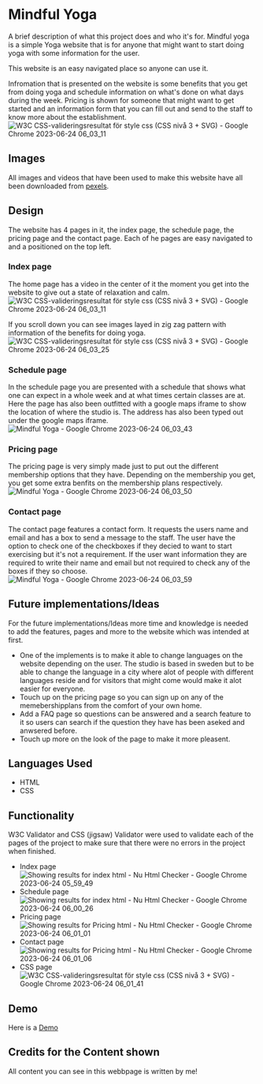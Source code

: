 # Mindful Yoga

A brief description of what this project does and who it's for.
Mindful yoga is a simple Yoga website that is for anyone that might want to start doing yoga with some information for the user. 

This website is an easy navigated place so anyone can use it. 

Infromation that is presented on the website is some benefits that you get from doing yoga and schedule information on what's done on what days during the week. Pricing is shown for someone that might want to get started and an information form that you can fill out and send to the staff to know more about the establishment.
![W3C CSS-valideringsresultat för style css (CSS nivå 3 + SVG) - Google Chrome 2023-06-24 06_03_11](https://github.com/PerparimShabani/Project-1-HTML-CSS/assets/132937791/db47a699-f66b-445f-95dd-4075dd2d577c)

## Images

All images and videos that have been used to make this website have all been downloaded from [pexels](https://www.pexels.com/sv-se/). 

## Design 
The website has 4 pages in it, the index page, the schedule page, the pricing page and the contact page. Each of he pages are easy navigated to and a positioned on the top left.

### Index page 

The home page has a video in the center of it the moment you get into the website to give out a state of relaxation and calm. 
![W3C CSS-valideringsresultat för style css (CSS nivå 3 + SVG) - Google Chrome 2023-06-24 06_03_11](https://github.com/PerparimShabani/Project-1-HTML-CSS/assets/132937791/db47a699-f66b-445f-95dd-4075dd2d577c)


If you scroll down you can see images layed in zig zag pattern with information of the benefits for doing yoga. 
![W3C CSS-valideringsresultat för style css (CSS nivå 3 + SVG) - Google Chrome 2023-06-24 06_03_25](https://github.com/PerparimShabani/Project-1-HTML-CSS/assets/132937791/efb446de-5fe2-400f-ad96-1a21ec0ff7dd)


### Schedule page 
In the schedule page you are presented with a schedule that shows what one can expect in a whole week and at what times certain classes are at.
Here the page has also been outfitted with a google maps iframe to show the location of where the studio is. The address has also been typed out under 
the google maps iframe. 
![Mindful Yoga - Google Chrome 2023-06-24 06_03_43](https://github.com/PerparimShabani/Project-1-HTML-CSS/assets/132937791/c39a8dcc-ef7d-49a3-b67a-b9097065b2ee)


### Pricing page 
The pricing page is very simply made just to put out the different
membership options that they have. Depending on the membership you get, you get some extra benfits on the membership plans respectively. 
![Mindful Yoga - Google Chrome 2023-06-24 06_03_50](https://github.com/PerparimShabani/Project-1-HTML-CSS/assets/132937791/6e751b82-b917-4ef3-836f-4e4dabb69a78)

### Contact page 
The contact page features a contact form. It requests the users name and email and has a box to send a message to the staff.
The user have the option to check one of the checkboxes if they decied to want to start exercising but it's not a requirement. If the user want information they are required to write their name and email but not required to check any of the boxes if they so choose. 
![Mindful Yoga - Google Chrome 2023-06-24 06_03_59](https://github.com/PerparimShabani/Project-1-HTML-CSS/assets/132937791/eaa9498e-fc5c-4c75-be48-e40ebb967ebb)



## Future implementations/Ideas

For the future implementations/Ideas more time and knowledge is needed to add the features, pages and more to the website which was intended at first. 
 * One of the implements is to make it able to change languages on the website depending on the user. The studio is based in sweden but to be able to change the language in a city where alot of people with different languages reside and for visitors that might come would make it alot easier for everyone.
 * Touch up on the pricing page so you can sign up on any of the memebershipplans from the comfort of your own home.
 * Add a FAQ page so questions can be answered and a search feature to it so users can search if the question they have has been aseked and anwsered before.
 * Touch up more on the look of the page to make it more pleasent.
   
 ## Languages Used 
* HTML
* CSS
  
## Functionality
W3C Validator and CSS (jigsaw) Validator were used to validate each of the pages of the project to make sure that there were no errors in the project when finished. 

 * Index page
   ![Showing results for index html - Nu Html Checker - Google Chrome 2023-06-24 05_59_49](https://github.com/PerparimShabani/Project-1-HTML-CSS/assets/132937791/45e7a7de-dc3f-4f34-be61-effde556b18e)
 * Schedule page
   ![Showing results for index html - Nu Html Checker - Google Chrome 2023-06-24 06_00_26](https://github.com/PerparimShabani/Project-1-HTML-CSS/assets/132937791/4ea04d99-c9c7-41b5-bf0e-74aed8661591)
 * Pricing page
   ![Showing results for Pricing html - Nu Html Checker - Google Chrome 2023-06-24 06_01_01](https://github.com/PerparimShabani/Project-1-HTML-CSS/assets/132937791/97132a31-83da-45ae-b81b-0b939cbdfbde)
 * Contact page 
   ![Showing results for Pricing html - Nu Html Checker - Google Chrome 2023-06-24 06_01_06](https://github.com/PerparimShabani/Project-1-HTML-CSS/assets/132937791/da9e02a9-329a-440e-a088-bb54f6b99f00)
 * CSS page 
 ![W3C CSS-valideringsresultat för style css (CSS nivå 3 + SVG) - Google Chrome 2023-06-24 06_01_41](https://github.com/PerparimShabani/Project-1-HTML-CSS/assets/132937791/515e100f-a6b9-4323-a534-e45ad44afc31)

## Demo 
Here is a [Demo](http://127.0.0.1:3000/)

## Credits for the Content shown 
All content you can see in this webbpage is written by me! 



